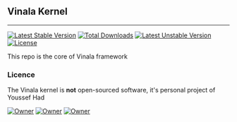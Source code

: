 
## Vinala Kernel

-------

[![Latest Stable Version](https://poser.pugx.org/vinala/kernel/v/stable)](https://packagist.org/packages/vinala/kernel) [![Total Downloads](https://poser.pugx.org/vinala/kernel/downloads)](https://packagist.org/packages/vinala/kernel) [![Latest Unstable Version](https://poser.pugx.org/vinala/kernel/v/unstable)](https://packagist.org/packages/vinala/kernel) [![License](https://poser.pugx.org/vinala/kernel/license)](https://packagist.org/packages/vinala/kernel)

This repo is the core of Vinala framework

### Licence

The Vinala kernel is **not** open-sourced software, it's personal project of Youssef Had

[![Owner](https://img.shields.io/badge/created%20by-Youssef%20Had-blue.svg)](https://gitlab.com/u/youssefhad)
[![Owner](https://img.shields.io/badge/copyright-2014--2016-red.svg)](https://gitlab.com/lighty/framework)
[![Owner](https://img.shields.io/badge/launched-10%2F10%2F2014-ff2f6c.svg)](https://gitlab.com/lighty/framework)